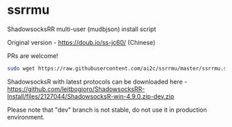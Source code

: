 # ssrrmu
ShadowsocksRR multi-user (mudbjson) install script

Original version - https://doub.io/ss-jc60/ (Chinese)

PRs are welcome!

```bash
sudo wget https://raw.githubusercontent.com/ai2c/ssrrmu/master/ssrrmu.sh && chmod +x ssrrmu.sh && bash ssrrmu.sh
```
ShadowsocksR with latest protocols can be downloaded here - https://github.com/leitbogioro/ShadowsocksRR-Install/files/2127044/ShadowsocksR-win-4.9.0.zip-dev.zip

Please note that "dev" branch is not stable, do not use it in production environment. 

